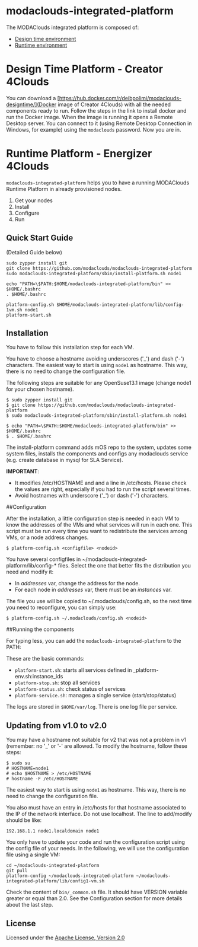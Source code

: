 # modaclouds-integrated-platform

The MODAClouds integrated platform is composed of:

* [Design time environment](#design-time-platform)
* [Runtime environment](#runtime-platform)

# Design Time Platform - Creator 4Clouds

You can download a [https://hub.docker.com/r/deibpolimi/modaclouds-designtime/](Docker image of Creator 4Clouds) with all the needed components ready to run. Follow the steps in the link to install docker and run the Docker image. When the image is running it opens a Remote Desktop server. You can connect to it (using Remote Desktop Connection in Windows, for example) using the `modaclouds` password. Now you are in.

# Runtime Platform - Energizer 4Clouds

`modaclouds-integrated-platform` helps you to have a running MODAClouds Runtime Platform in already 
provisioned nodes.

1. Get your nodes
2. Install
3. Configure
4. Run


## Quick Start Guide ##

(Detailed Guide below)

    sudo zypper install git
    git clone https://github.com/modaclouds/modaclouds-integrated-platform
    sudo modaclouds-integrated-platform/sbin/install-platform.sh node1

    echo "PATH=\$PATH:$HOME/modaclouds-integrated-platform/bin" >> $HOME/.bashrc
    . $HOME/.bashrc

    platform-config.sh $HOME/modaclouds-integrated-platform/lib/config-1vm.sh node1
    platform-start.sh

## Installation

You have to follow this installation step for each VM.

You have to choose a hostname avoiding underscores ('\_') and dash ('-') characters.
The easiest way to start is using `node1` as hostname. 
This way, there is no need to change the configuration file.

The following steps are suitable for any OpenSuse13.1 image (change node1 for your chosen hostname).

    $ sudo zypper install git
    $ git clone https://github.com/modaclouds/modaclouds-integrated-platform
    $ sudo modaclouds-integrated-platform/sbin/install-platform.sh node1

    $ echo "PATH=\$PATH:$HOME/modaclouds-integrated-platform/bin" >> $HOME/.bashrc
    $ . $HOME/.bashrc

The install-platform command adds mOS repo to the system, updates some system files, installs the components and configs any modaclouds service (e.g. create database in mysql for SLA Service). 

**IMPORTANT**:

* It modifies /etc/HOSTNAME and and a line in /etc/hosts. Please check the values are right, especially if
  you had to run the script several times.
* Avoid hostnames with underscore ('\_') or dash ('-') characters.


##Configuration

After the installation, a little configuration step is needed in each VM to know the addresses 
of the VMs and what services will run in each one. This script must be run every time you want to 
redistribute the services among VMs, or a node address changes.

    $ platform-config.sh <configfile> <nodeid>

You have several configfiles in ~/modaclouds-integrated-platform/lib/config-\* files. Select the one that better fits the 
distribution you need and modify it:

* In _addresses_ var, change the address for the node.
* For each node in _addresses_ var, there must be an _instances_ var.

The file you use will be copied to ~/.modaclouds/config.sh,
so the next time you need to reconfigure, you can simply use:

    $ platform-config.sh ~/.modaclouds/config.sh <nodeid>


##Running the components

For typing less, you can add the `modaclouds-integrated-platform` to the PATH:


These are the basic commands:

* `platform-start.sh`: starts all services defined in \_platform-env.sh:instance\_ids
* `platform-stop.sh`: stop all services 
* `platform-status.sh`: check status of services
* `platform-service.sh`: manages a single service (start/stop/status)

The logs are stored in `$HOME/var/log`. There is one log file per service.

## Updating from v1.0 to v2.0

You may have a hostname not suitable for v2 that was not a problem in v1 (remember: no '\_' or '-' are allowed. To modify the hostname, follow these steps:

    $ sudo su
    # HOSTNAME=node1
    # echo $HOSTNAME > /etc/HOSTNAME
    # hostname -F /etc/HOSTNAME

The easiest way to start is using `node1` as hostname. This way, there is no need to change the configuration file.

You also must have an entry in /etc/hosts for that hostname associated to the IP of the network interface. Do not use localhost. The line to add/modify should be like:

    192.168.1.1 node1.localdomain node1

You only have to update your code and run the configuration script using the config file of your needs. In the following, we will use the configuration file using a single VM:

    cd ~/modaclouds-integrated-platform
    git pull
    platform-config ~/modaclouds-integrated-platform ~/modaclouds-integrated-platform/lib/config1-vm.sh

Check the content of `bin/_common.sh` file. It should have VERSION variable greater or equal than 2.0. See the Configuration section for more details about the last step.

## License ##

Licensed under the [Apache License, Version 2.0][1]

[1]: http://www.apache.org/licenses/LICENSE-2.0
